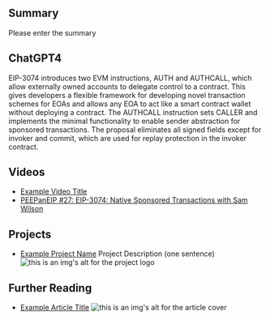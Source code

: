 ## Summary

Please enter the summary

## ChatGPT4

EIP-3074 introduces two EVM instructions, AUTH and AUTHCALL, which allow externally owned accounts to delegate control to a contract. This gives developers a flexible framework for developing novel transaction schemes for EOAs and allows any EOA to act like a smart contract wallet without deploying a contract. The AUTHCALL instruction sets CALLER and implements the minimal functionality to enable sender abstraction for sponsored transactions. The proposal eliminates all signed fields except for invoker and commit, which are used for replay protection in the invoker contract.

## Videos

- [Example Video Title](https://www.youtube.com/watch?v=TDGq4aeevgY)
- [PEEPanEIP #27: EIP-3074: Native Sponsored Transactions with Sam Wilson](https://www.youtube.com/watch?v=4A3N8dvdaSk&list=PL4cwHXAawZxqu0PKKyMzG_3BJV_xZTi1F&index=86)

## Projects

- [Example Project Name](https://xxxx.xxx/xxxxx) Project Description (one sentence) ![this is an img's alt for the project logo](https://xxxx.xxx/project-logo.xxx)

## Further Reading

- [Example Article Title](https://xxxx.xxx/xxxxx) ![this is an img's alt for the article cover](https://xxxx.xxx/article-cover.xxx)
